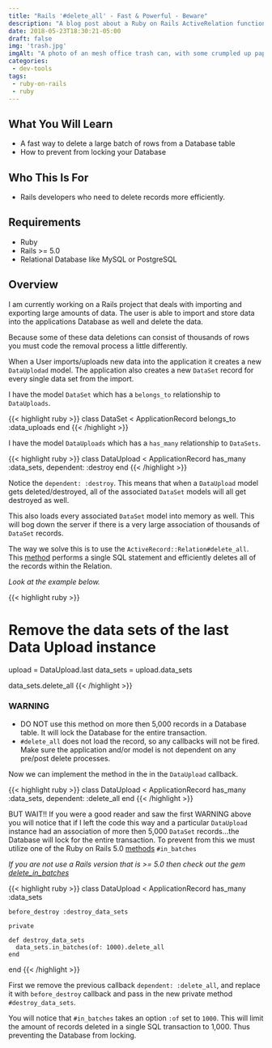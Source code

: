```yaml
---
title: "Rails '#delete_all' - Fast & Powerful - Beware"
description: "A blog post about a Ruby on Rails ActiveRelation function '#delete_all'. A fast way to purge your Date Base of rows from a Table."
date: 2018-05-23T18:30:21-05:00
draft: false
img: 'trash.jpg'
imgAlt: "A photo of an mesh office trash can, with some crumpled up papers inside."
categories:
 - dev-tools
tags:
 - ruby-on-rails
 - ruby
---
```


## What You Will Learn
- A fast way to delete a large batch of rows from a Database table
- How to prevent from locking your Database

## Who This Is For
- Rails developers who need to delete records more efficiently.

## Requirements
- Ruby
- Rails >= 5.0
- Relational Database like MySQL or PostgreSQL

## Overview

I am currently working on a Rails project that deals with importing and exporting large amounts of data.  The user is able to import and store data into the applications Database as well and delete the data.

Because some of these data deletions can consist of thousands of rows you must code the removal process a little differently.

When a User imports/uploads new data into the application it creates a new `DataUplodad` model.  The application also creates a new `DataSet` record for every single data set from the import.

I have the model `DataSet` which has a `belongs_to` relationship to `DataUploads`.

{{< highlight ruby >}}
  class DataSet < ApplicationRecord
    belongs_to :data_uploads
  end
{{< /highlight >}}

I have the model `DataUploads` which has a `has_many` relationship to `DataSets`.

{{< highlight ruby >}}
  class DataUpload < ApplicationRecord
    has_many :data_sets, dependent: :destroy
  end
{{< /highlight >}}

Notice the `dependent: :destroy`.  This means that when a `DataUpload` model gets deleted/destroyed, all of the associated `DataSet` models will all get destroyed as well.

This also loads every associated `DataSet` model into memory as well.  This will bog down the server if there is a very large association of thousands of `DataSet` records.

The way we solve this is to use the `ActiveRecord::Relation#delete_all`. This [method](https://apidock.com/rails/ActiveRecord/Relation/delete_all) performs a single SQL statement and efficiently deletes all of the records within the Relation.

*Look at the example below.*

{{< highlight ruby >}}
  # Remove the data sets of the last Data Upload instance
  upload = DataUpload.last
  data_sets = upload.data_sets

  data_sets.delete_all
{{< /highlight >}}

### WARNING

- DO NOT use this method on more then 5,000 records in a Database table.  It will lock the Database for the entire transaction.
- `#delete_all` does not load the record, so any callbacks will not be fired.  Make sure the application and/or model is not dependent on any pre/post delete processes.

Now we can implement the method in the in the `DataUpload` callback.

{{< highlight ruby >}}
  class DataUpload < ApplicationRecord
    has_many :data_sets, dependent: :delete_all
  end
{{< /highlight >}}


BUT WAIT!! If you were a good reader and saw the first WARNING above you will notice that if I left the code this way and a particular `DataUpload` instance had an association of more then 5,000 `DataSet` records...the Database will lock for the entire transaction. To prevent from this we must utilize one of the Ruby on Rails 5.0 [methods](http://api.rubyonrails.org/classes/ActiveRecord/Batches.html#method-i-in_batches) `#in_batches`

*If you are not use a Rails version that is >= 5.0 then check out the gem [delete_in_batches](https://github.com/ankane/delete_in_batches)*

{{< highlight ruby >}}
  class DataUpload < ApplicationRecord
    has_many :data_sets

    before_destroy :destroy_data_sets

    private

    def destroy_data_sets
      data_sets.in_batches(of: 1000).delete_all
    end
  end
{{< /highlight >}}

First we remove the previous callback `dependent: :delete_all`, and replace it with `before_destroy` callback and pass in the new private method `#destroy_data_sets`.

You will notice that `#in_batches` takes an option `:of` set to `1000`. This will limit the amount of records deleted in a single SQL transaction to 1,000.  Thus preventing the Database from locking.
